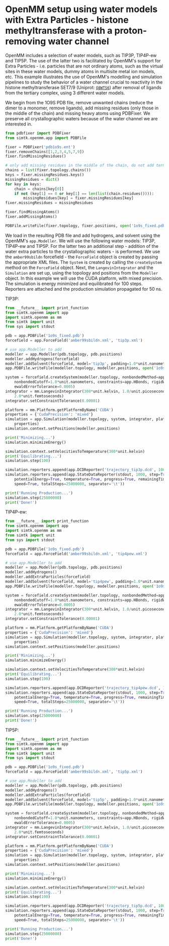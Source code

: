 # OpenMM setup using water models with Extra Particles - histone methyltransferase with a proton-removing water channel

OpenMM includes a selection of water models, such as TIP3P, TIP4P-ew and TIP5P. The use of the latter two is facilitated by OpenMM's support for Extra Particles - i.e. particles that are not ordinary atoms, such as the virtual sites in these water models, dummy atoms in multisite metal ion models, etc. This example illustrates the use of OpenMM's modelling and simulation pipelines to study the behavior of a water channel crucial to reactivity in the histone methyltransferase SET7/9 (Uniprot: [`Q8WTS6`](http://www.uniprot.org/uniprot/Q8WTS6)) after removal of ligands from the tertiary complex, using 3 different water models.

We begin from the 1O9S PDB file, remove unwanted chains (reduce the dimer to a monomer, remove ligands), add missing residues (only those in the middle of the chain) and missing heavy atoms using PDBFixer. We preserve all crystallographic waters because of the water channel we are interested in.

```python
from pdbfixer import PDBFixer
from simtk.openmm.app import PDBFile

fixer = PDBFixer('pdb1o9s.ent')
fixer.removeChains([1,2,3,4,5,7,9])
fixer.findMissingResidues()

# only add missing residues in the middle of the chain, do not add terminal ones
chains = list(fixer.topology.chains())
keys = fixer.missingResidues.keys()
missingResidues = dict()
for key in keys:
    chain = chains[key[0]]
    if not (key[1] == 0 or key[1] == len(list(chain.residues()))):
        missingResidues[key] = fixer.missingResidues[key]
fixer.missingResidues = missingResidues

fixer.findMissingAtoms()
fixer.addMissingAtoms()

PDBFile.writeFile(fixer.topology, fixer.positions, open('1o9s_fixed.pdb', 'w'))
```

We load in the resulting PDB file and add hydrogens, and solvent using the OpenMM's `app.Modeller`. We will use the following water models: TIP3P, TIP4P-ew and TIP5P. For the latter two an additional step - addition of the water extra particles to the crystallographic waters - is performed. We use the `amber99sbildn` forcefield - the `ForceField` object is created by passing the appropriate XML files. The `System` is created by calling the `createSystem` method on the `ForceField` object. Next, the `LangevinIntegrator` and the `Simulation` are set up, using the topology and positions from the `Modeller` object. In this example we will use the CUDA platform, with mixed precision. The simulation is energy minimized and equilibrated for 100 steps. Reporters are attached and the production simulation propagated for 50 ns.

TIP3P:

```python
from __future__ import print_function
from simtk.openmm import app
import simtk.openmm as mm
from simtk import unit
from sys import stdout

pdb = app.PDBFile('1o9s_fixed.pdb')
forcefield = app.ForceField('amber99sbildn.xml', 'tip3p.xml')

# use app.Modeller to add 
modeller = app.Modeller(pdb.topology, pdb.positions)
modeller.addHydrogens(forcefield)
modeller.addSolvent(forcefield, model='tip3p', padding=1.0*unit.nanometers)
app.PDBFile.writeFile(modeller.topology, modeller.positions, open('1o9s_modeller_tip3p.pdb', 'w'))

system = forcefield.createSystem(modeller.topology, nonbondedMethod=app.PME, 
    nonbondedCutoff=1.0*unit.nanometers, constraints=app.HBonds, rigidWater=True, 
    ewaldErrorTolerance=0.0005)
integrator = mm.LangevinIntegrator(300*unit.kelvin, 1.0/unit.picoseconds, 
    2.0*unit.femtoseconds)
integrator.setConstraintTolerance(0.00001)

platform = mm.Platform.getPlatformByName('CUDA')
properties = {'CudaPrecision': 'mixed'}
simulation = app.Simulation(modeller.topology, system, integrator, platform, 
    properties)
simulation.context.setPositions(modeller.positions)

print('Minimizing...')
simulation.minimizeEnergy()

simulation.context.setVelocitiesToTemperature(300*unit.kelvin)
print('Equilibrating...')
simulation.step(100)

simulation.reporters.append(app.DCDReporter('trajectory_tip3p.dcd', 1000))
simulation.reporters.append(app.StateDataReporter(stdout, 1000, step=True, 
    potentialEnergy=True, temperature=True, progress=True, remainingTime=True, 
    speed=True, totalSteps=25000000, separator='\t'))

print('Running Production...')
simulation.step(25000000)
print('Done!')
```

TIP4P-ew:

```python
from __future__ import print_function
from simtk.openmm import app
import simtk.openmm as mm
from simtk import unit
from sys import stdout

pdb = app.PDBFile('1o9s_fixed.pdb')
forcefield = app.ForceField('amber99sbildn.xml', 'tip4pew.xml')

# use app.Modeller to add 
modeller = app.Modeller(pdb.topology, pdb.positions)
modeller.addHydrogens()
modeller.addExtraParticles(forcefield)
modeller.addSolvent(forcefield, model='tip4pew', padding=1.0*unit.nanometers)
app.PDBFile.writeFile(modeller.topology, modeller.positions, open('1o9s_modeller_tip4pew.pdb', 'w'))

system = forcefield.createSystem(modeller.topology, nonbondedMethod=app.PME, 
    nonbondedCutoff=1.0*unit.nanometers, constraints=app.HBonds, rigidWater=True, 
    ewaldErrorTolerance=0.0005)
integrator = mm.LangevinIntegrator(300*unit.kelvin, 1.0/unit.picoseconds, 
    2.0*unit.femtoseconds)
integrator.setConstraintTolerance(0.00001)

platform = mm.Platform.getPlatformByName('CUDA')
properties = {'CudaPrecision': 'mixed'}
simulation = app.Simulation(modeller.topology, system, integrator, platform, 
    properties)
simulation.context.setPositions(modeller.positions)

print('Minimizing...')
simulation.minimizeEnergy()

simulation.context.setVelocitiesToTemperature(300*unit.kelvin)
print('Equilibrating...')
simulation.step(100)

simulation.reporters.append(app.DCDReporter('trajectory_tip4pew.dcd', 1000))
simulation.reporters.append(app.StateDataReporter(stdout, 1000, step=True, 
    potentialEnergy=True, temperature=True, progress=True, remainingTime=True, 
    speed=True, totalSteps=25000000, separator='\t'))

print('Running Production...')
simulation.step(25000000)
print('Done!')
```

TIP5P:

```python
from __future__ import print_function
from simtk.openmm import app
import simtk.openmm as mm
from simtk import unit
from sys import stdout

pdb = app.PDBFile('1o9s_fixed.pdb')
forcefield = app.ForceField('amber99sbildn.xml', 'tip5p.xml')

# use app.Modeller to add 
modeller = app.Modeller(pdb.topology, pdb.positions)
modeller.addHydrogens()
modeller.addExtraParticles(forcefield)
modeller.addSolvent(forcefield, model='tip5p', padding=1.0*unit.nanometers)
app.PDBFile.writeFile(modeller.topology, modeller.positions, open('1o9s_modeller_tip5p.pdb', 'w'))

system = forcefield.createSystem(modeller.topology, nonbondedMethod=app.PME, 
    nonbondedCutoff=1.0*unit.nanometers, constraints=app.HBonds, rigidWater=True, 
    ewaldErrorTolerance=0.0005)
integrator = mm.LangevinIntegrator(300*unit.kelvin, 1.0/unit.picoseconds, 
    2.0*unit.femtoseconds)
integrator.setConstraintTolerance(0.00001)

platform = mm.Platform.getPlatformByName('CUDA')
properties = {'CudaPrecision': 'mixed'}
simulation = app.Simulation(modeller.topology, system, integrator, platform, 
    properties)
simulation.context.setPositions(modeller.positions)

print('Minimizing...')
simulation.minimizeEnergy()

simulation.context.setVelocitiesToTemperature(300*unit.kelvin)
print('Equilibrating...')
simulation.step(100)

simulation.reporters.append(app.DCDReporter('trajectory_tip5p.dcd', 1000))
simulation.reporters.append(app.StateDataReporter(stdout, 1000, step=True, 
    potentialEnergy=True, temperature=True, progress=True, remainingTime=True, 
    speed=True, totalSteps=25000000, separator='\t'))

print('Running Production...')
simulation.step(25000000)
print('Done!')
```

